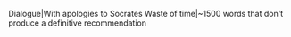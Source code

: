 Dialogue|With apologies to Socrates
Waste of time|~1500 words that don't produce a definitive recommendation
